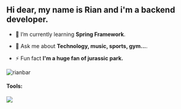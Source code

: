 ## Hi dear, my name is Rian and i'm a backend developer.

- 🌱 I’m currently learning **Spring Framework**.

- 💬 Ask me about **Technology, music, sports, gym...**.

- ⚡ Fun fact **I'm a huge fan of jurassic park.**


<p><img align="center" src="https://github-readme-streak-stats.herokuapp.com/?user=rianbar&" alt="rianbar" /></p>


<h4 align="left">Tools:</h4>
<p align="left">
  <a href="https://skillicons.dev">
    <img src="https://skillicons.dev/icons?i=java,spring,hibernate,maven,postgresql,docker,rabbitmq,postman,idea" />
  </a>
</p>
